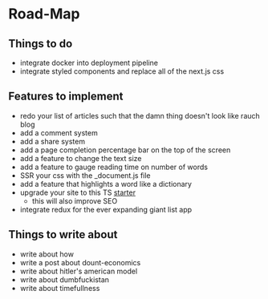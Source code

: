 # Road-Map

## Things to do

- integrate docker into deployment pipeline
- integrate styled components and replace all of the next.js css

## Features to implement

- redo your list of articles such that the damn thing doesn't look like rauch blog
- add a comment system
- add a share system
- add a page completion percentage bar on the top of the screen
- add a feature to change the text size
- add a feature to gauge reading time on number of words
- SSR your css with the _document.js file
- add a feature that highlights a word like a dictionary
- upgrade your site to this TS [starter](https://github.com/deptno/next.js-typescript-starter-kit)
  - this will also improve SEO
- integrate redux for the ever expanding giant list app

## Things to write about

- write about how 
- write a post about dount-economics
- write about hitler's american model
- write about dumbfuckistan
- write about timefullness
